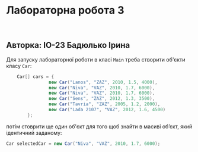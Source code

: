 # **Лабораторна робота 3**

<br>

## Авторка: ІО-23 Бадюлько Ірина

Для запуску лабораторної роботи в класі `Main` треба створити об'єкти класу `Car`:

```java
    Car[] cars = {
                new Car("Lanos", "ZAZ", 2010, 1.5, 4000),
                new Car("Niva", "VAZ", 2010, 1.7, 6000),
                new Car("Niva", "VAZ", 2010, 1.7, 6000),
                new Car("Sens", "ZAZ", 2012, 1.3, 3500),
                new Car("Tavria", "ZAZ", 2005, 1.2, 2000),
                new Car("Lada 2107", "VAZ", 2012, 1.6, 4500)
        };
```
потім стоврити ще один об'єкт для того щоб знайти в масиві об’єкт, який ідентичний заданому:
```java
Car selectedCar = new Car("Niva", "VAZ", 2010, 1.7, 6000);
```

            
